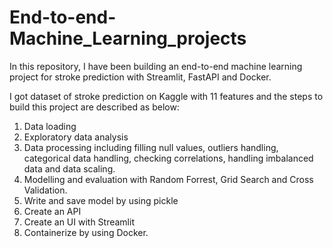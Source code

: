# End-to-end-Machine_Learning_projects

In this repository, I have been building an end-to-end machine learning project for stroke prediction with Streamlit, FastAPI and Docker.

I got dataset of stroke prediction on Kaggle with 11 features and the steps to build this project are described as below:

1. Data loading
2. Exploratory data analysis
3. Data processing including filling null values, outliers handling, categorical data handling, checking correlations, handling imbalanced data and data scaling.
4. Modelling and evaluation with Random Forrest, Grid Search and Cross Validation.
5. Write and save model by using pickle
6. Create an API
7. Create an UI with Streamlit
8. Containerize by using Docker.
